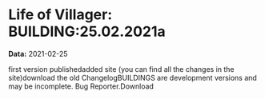 # Life of Villager: BUILDING:25.02.2021a

**Data:** 2021-02-25

first version publishedadded site (you can find all the changes in the site)download the old ChangelogBUILDINGS are development versions and may be incomplete. Bug Reporter.Download 
